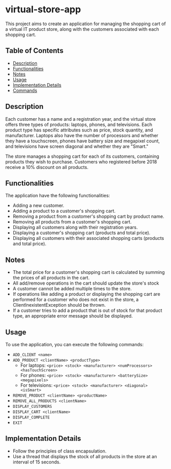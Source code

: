 # virtual-store-app

This project aims to create an application for managing the shopping cart of a virtual IT product store, along with the customers associated with each shopping cart.
## Table of Contents
- [Description](#description)
- [Functionalities](#functionalities)
- [Notes](#Notes)
- [Usage](#usage)
- [Implementation Details](#implementation-details)
- [Commands](#commands)

## Description

Each customer has a name and a registration year, and the virtual store offers three types of products: laptops, phones, and televisions. Each product type has specific attributes such as price, stock quantity, and manufacturer. Laptops also have the number of processors and whether they have a touchscreen, phones have battery size and megapixel count, and televisions have screen diagonal and whether they are "Smart."

The store manages a shopping cart for each of its customers, containing products they wish to purchase. Customers who registered before 2018 receive a 10% discount on all products.

## Functionalities

The application have the following functionalities:

- Adding a new customer.
- Adding a product to a customer's shopping cart.
- Removing a product from a customer's shopping cart by product name.
- Removing all products from a customer's shopping cart.
- Displaying all customers along with their registration years.
- Displaying a customer's shopping cart (products and total price).
- Displaying all customers with their associated shopping carts (products and total price).

## Notes

- The total price for a customer's shopping cart is calculated by summing the prices of all products in the cart.
- All add/remove operations in the cart should update the store's stock 
- A customer cannot be added multiple times to the store.
- If operations like adding a product or displaying the shopping cart are performed for a customer who does not exist in the store, a ClientInexistentException should be thrown.
- If a customer tries to add a product that is out of stock for that product type, an appropriate error message should be displayed.

## Usage

To use the application, you can execute the following commands:

- `ADD_CLIENT <name>`
- `ADD_PRODUCT <clientName> <productType>`
  - For laptops: `<price> <stock> <manufacturer> <numProcessors> <hasTouchScreen>`
  - For phones: `<price> <stock> <manufacturer> <batterySize> <megapixels>`
  - For televisions: `<price> <stock> <manufacturer> <diagonal> <isSmart>`
- `REMOVE_PRODUCT <clientName> <productName>`
- `REMOVE_ALL_PRODUCTS <clientName>`
- `DISPLAY_CUSTOMERS`
- `DISPLAY_CART <clientName>`
- `DISPLAY_COMPLETE`
- `EXIT`

## Implementation Details

- Follow the principles of class encapsulation.
- Use a thread that displays the stock of all products in the store at an interval of 15 seconds.
